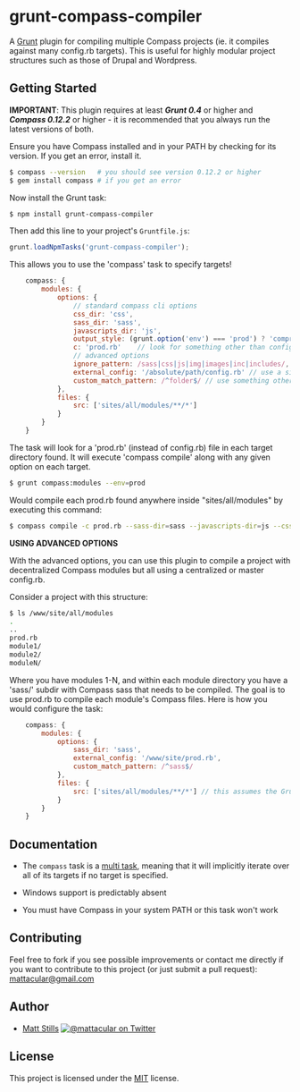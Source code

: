 # grunt-compass-compiler

A [Grunt](http://gruntjs.com) plugin for compiling multiple Compass projects (ie. it compiles against many config.rb targets). This is useful for highly modular project structures such as those of Drupal and Wordpress.

## Getting Started

**IMPORTANT**: This plugin requires at least ***Grunt 0.4*** or higher and ***Compass 0.12.2*** or higher - it is recommended that you always run the latest versions of both.

Ensure you have Compass installed and in your PATH by checking for its version. If you get an error, install it.

```bash
$ compass --version   # you should see version 0.12.2 or higher
$ gem install compass # if you get an error
```

Now install the Grunt task:

```bash
$ npm install grunt-compass-compiler
```

Then add this line to your project's `Gruntfile.js`:

```js
grunt.loadNpmTasks('grunt-compass-compiler');
```

This allows you to use the 'compass' task to specify targets!

```js
	compass: {
		modules: {
			options: {
				// standard compass cli options
				css_dir: 'css',
				sass_dir: 'sass',
				javascripts_dir: 'js',
				output_style: (grunt.option('env') === 'prod') ? 'compressed' : 'expanded',
				c: 'prod.rb'	// look for something other than config.rb and use it to compile
				// advanced options
				ignore_pattern: /sass|css|js|img|images|inc|includes/,	// paths you know won't contain a compass config
				external_config: '/absolute/path/config.rb' // use a single config.rb to compile all targets. must be an absolute path.
				custom_match_pattern: /^folder$/ // use something other than config.rb to match compass targets (eg. a subfolder of a glob match)
			},
			files: {
				src: ['sites/all/modules/**/*']
			}
		}
	}
```

The task will look for a 'prod.rb' (instead of config.rb) file in each target directory found. It will execute 'compass compile' along with any given option on each target.

```bash
$ grunt compass:modules --env=prod
```

Would compile each prod.rb found anywhere inside "sites/all/modules" by executing this command:

```bash
$ compass compile -c prod.rb --sass-dir=sass --javascripts-dir=js --css-dir=css --output-style=compressed
```

**USING ADVANCED OPTIONS**

With the advanced options, you can use this plugin to compile a project with decentralized Compass modules but all using a centralized or master config.rb.

Consider a project with this structure:

```bash
$ ls /www/site/all/modules
.
..
prod.rb
module1/
module2/
moduleN/
```

Where you have modules 1-N, and within each module directory you have a 'sass/' subdir with Compass sass that needs to be compiled. The goal is to use prod.rb to compile each module's Compass files. Here is how you would configure the task:

```js
	compass: {
		modules: {
			options: {
				sass_dir: 'sass',
				external_config: '/www/site/prod.rb',
				custom_match_pattern: /^sass$/
			},
			files: {
				src: ['sites/all/modules/**/*'] // this assumes the Gruntfile.js is located at /www/sites/all
			}
		}
	}
```

## Documentation

* The `compass` task is a [multi task](https://github.com/gruntjs/grunt/blob/master/docs/types_of_tasks.md#multi-tasks), meaning that it will implicitly iterate over all of its targets if no target is specified.

* Windows support is predictably absent

* You must have Compass in your system PATH or this task won't work

## Contributing

Feel free to fork if you see possible improvements or contact me directly if you want to contribute to this project (or just submit a pull request): mattacular@gmail.com

## Author

* [Matt Stills](http://www.mattstills.com)
  [![@mattacular on Twitter](https://secure.gravatar.com/avatar/fc34dc6cf17121952e967cdba43f76fe?s=70)](http://twitter.com/mattacular "Follow @mattacular on Twitter")

## License

This project is licensed under the [MIT](http://mths.be/mit) license.

